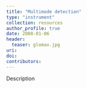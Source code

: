 ```yaml
---
title: "Multimode detection"
type: "instrument"
collection: resources
author_profile: true
date: 2008-01-06
header:
  teaser: glomax.jpg
uri: 
doi: 
contributors: 
---
```

<p align= "justify">

Description
